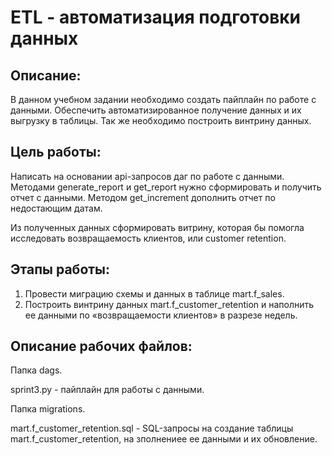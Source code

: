 # ETL - автоматизация подготовки данных

## Описание:

В данном учебном задании необходимо создать пайплайн по работе с данными. Обеспечить автоматизированное получение данных и их выгрузку в таблицы. Так же необходимо построить винтрину данных. 

## Цель работы:

Написать на основании api-запросов даг по работе с данными. Методами generate_report и get_report нужно сформировать и получить отчет с данными. Методом get_increment дополнить отчет по недостающим датам. 

Из полученных данных сформировать витрину, которая бы помогла исследовать возвращаемость клиентов, или customer retention.

## Этапы работы: 

1. Провести миграцию схемы и данных в таблице mart.f_sales.
2. Построить винтрину данных mart.f_customer_retention и наполнить ее данными по «возвращаемости клиентов» в разрезе недель.

## Описание рабочих файлов:

Папка dags.

sprint3.py - пайплайн для работы с данными. 

Папка migrations. 

mart.f_customer_retention.sql - SQL-запросы на создание таблицы mart.f_customer_retention, на зполнениее ее данными и их обновление.

